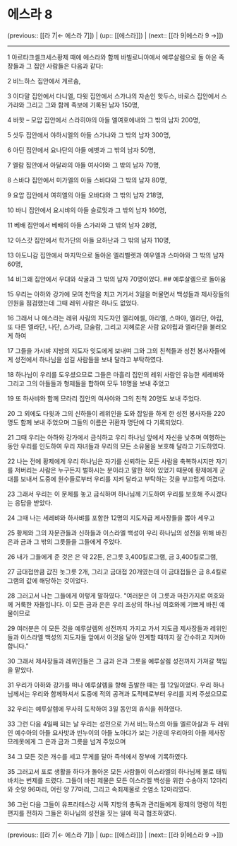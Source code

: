 # 에스라 8

(previous:: [[라 7|← 에스라 7]]) | (up:: [[에스라]]) | (next:: [[라 9|에스라 9 →]])

***




1 
아르타크셀크세스황제 때에 에스라와 함께 바빌로니아에서 예루살렘으로 돌 아온 족장들과 그 집안 사람들은 다음과 같다: 



2 
비느하스 집안에서 게르솜, 



3 
이다말 집안에서 다니엘, 다윗 집안에서 스가냐의 자손인 핫두스, 바로스 집안에서 스가랴와 그리고 그와 함께 족보에 기록된 남자 150명, 



4 
바핫 – 모압 집안에서 스라히야의 아들 엘여호에내와 그 밖의 남자 200명, 



5 
삿두 집안에서 야하시엘의 아들 스가냐와 그 밖의 남자 300명, 



6 
아딘 집안에서 요나단의 아들 에벳과 그 밖의 남자 50명, 



7 
엘람 집안에서 아달랴의 아들 여사야와 그 밖의 남자 70명, 



8 
스바댜 집안에서 미가엘의 아들 스바댜와 그 밖의 남자 80명, 



9 
요압 집안에서 여히엘의 아들 오바댜와 그 밖의 남자 218명, 



10 
바니 집안에서 요시뱌의 아들 슬로밋과 그 밖의 남자 160명, 



11 
베배 집안에서 베배의 아들 스가랴와 그 밖의 남자 28명, 



12 
아스갓 집안에서 학가단의 아들 요하난과 그 밖의 남자 110명, 



13 
아도니감 집안에서 마지막으로 돌아온 엘리벨렛과 여우엘과 스마야와 그 밖의 남자 60명, 



14 
비그왜 집안에서 우대와 삭굴과 그 밖의 남자 70명이었다. ## 예루살렘으로 돌아옴 



15 
우리는 아하와 강가에 모여 천막을 치고 거기서 3일을 머물면서 백성들과 제사장들의 인원을 점검했는데 그때 레위 사람은 하나도 없었다. 



16 
그래서 나 에스라는 레위 사람의 지도자인 엘리에셀, 아리엘, 스마야, 엘라단, 야립, 또 다른 엘라단, 나단, 스가랴, 므술람, 그리고 지혜로운 사람 요야립과 엘라단을 불러오게 하여 



17 
그들을 가시뱌 지방의 지도자 잇도에게 보내며 그와 그의 친척들과 성전 봉사자들에게 성전에서 하나님을 섬길 사람들을 보내 달라고 부탁하였다. 



18 
하나님이 우리를 도우셨으므로 그들은 마흘리 집안의 레위 사람인 유능한 세레뱌와 그리고 그의 아들들과 형제들을 합하여 모두 18명을 보내 주었고 



19 
또 하사뱌와 함께 므라리 집안의 여사야와 그의 친척 20명도 보내 주었다. 



20 
그 외에도 다윗과 그의 신하들이 레위인을 도와 잡일을 하게 한 성전 봉사자들 220명도 함께 보내 주었으며 그들의 이름은 귀환자 명단에 다 기록되었다. 



21 
그때 우리는 아하와 강가에서 금식하고 우리 하나님 앞에서 자신을 낮추며 여행하는 동안 우리를 인도하여 우리 자녀들과 우리의 모든 소유물을 보호해 달라고 기도하였다. 



22 
나는 전에 황제에게 우리 하나님은 자기를 신뢰하는 모든 사람을 축복하시지만 자기를 저버리는 사람은 누구든지 벌하시는 분이라고 말한 적이 있었기 때문에 황제에게 군대를 보내서 도중에 원수들로부터 우리를 지켜 달라고 부탁하는 것을 부끄럽게 여겼다. 



23 
그래서 우리는 이 문제를 놓고 금식하며 하나님께 기도하여 우리를 보호해 주시겠다는 응답을 받았다. 



24 
그때 나는 세레뱌와 하사뱌를 포함한 12명의 지도자급 제사장들을 뽑아 세우고 



25 
황제와 그의 자문관들과 신하들과 이스라엘 백성이 우리 하나님의 성전을 위해 바친 은과 금과 그 밖의 그릇들을 그들에게 주었다. 



26 
내가 그들에게 준 것은 은 약 22톤, 은그릇 3,400킬로그램, 금 3,400킬로그램, 



27 
금대접만큼 값진 놋그릇 2개, 그리고 금대접 20개였는데 이 금대접들은 금 8.4킬로그램의 값에 해당하는 것이었다. 



28 
그러고서 나는 그들에게 이렇게 말하였다. "여러분은 이 그릇과 마찬가지로 여호와께 거룩한 자들입니다. 이 모든 금과 은은 우리 조상의 하나님 여호와께 기쁘게 바친 예물이므로 



29 
여러분은 이 모든 것을 예루살렘의 성전까지 가지고 가서 지도급 제사장들과 레위인들과 이스라엘 백성의 지도자들 앞에서 이것을 달아 인계할 때까지 잘 간수하고 지켜야 합니다." 



30 
그래서 제사장들과 레위인들은 그 금과 은과 그릇을 예루살렘 성전까지 가져갈 책임을 맡았다. 



31 
우리가 아하와 강가를 떠나 예루살렘을 향해 출발한 때는 월 12일이었다. 우리 하나님께서는 우리와 함께하셔서 도중에 적의 공격과 도적떼로부터 우리를 지켜 주셨으므로 



32 
우리는 예루살렘에 무사히 도착하여 3일 동안의 휴식을 취하였다. 



33 
그런 다음 4일째 되는 날 우리는 성전으로 가서 비느하스의 아들 엘르아살과 두 레위인 예수아의 아들 요사밧과 빈누이의 아들 노아댜가 보는 가운데 우리아의 아들 제사장 므레못에게 그 은과 금과 그릇을 넘겨 주었으며 



34 
그 모든 것은 개수를 세고 무게를 달아 즉석에서 장부에 기록하였다. 



35 
그러고서 포로 생활을 하다가 돌아온 모든 사람들이 이스라엘의 하나님께 불로 태워 바치는 번제를 드렸다. 그들이 바친 제물은 모든 이스라엘 백성을 위한 수송아지 12마리와 숫양 96마리, 어린 양 77마리, 그리고 속죄제물로 숫염소 12마리였다. 



36 
그런 다음 그들이 유프라테스강 서쪽 지방의 총독과 관리들에게 황제의 명령이 적힌 편지를 전하자 그들은 하나님의 성전을 짓는 일에 적극 협조하였다.

***

(previous:: [[라 7|← 에스라 7]]) | (up:: [[에스라]]) | (next:: [[라 9|에스라 9 →]])
